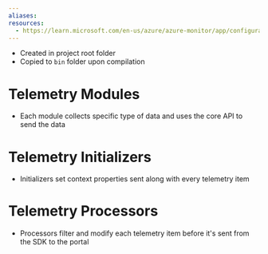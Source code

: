 ```yaml
---
aliases: 
resources:
  - https://learn.microsoft.com/en-us/azure/azure-monitor/app/configuration-with-applicationinsights-config
---
```

- Created in project root folder
- Copied to `bin` folder upon compilation
# Telemetry Modules
- Each module collects specific type of data and uses the core API to send the data

# Telemetry Initializers
- Initializers set context properties sent along with every telemetry item
# Telemetry Processors
- Processors filter and modify each telemetry item before it's sent from the SDK to the portal